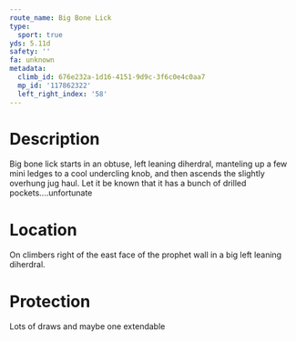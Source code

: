 ```yaml
---
route_name: Big Bone Lick
type:
  sport: true
yds: 5.11d
safety: ''
fa: unknown
metadata:
  climb_id: 676e232a-1d16-4151-9d9c-3f6c0e4c0aa7
  mp_id: '117862322'
  left_right_index: '58'
---
```

# Description
Big bone lick starts in an obtuse, left leaning diherdral, manteling up a few mini ledges to a cool undercling knob, and then ascends the slightly overhung jug haul. Let it be known that it has a bunch of drilled pockets....unfortunate

# Location
On climbers right of the east face of the prophet wall in a big left leaning diherdral.

# Protection
Lots of draws and maybe one extendable
